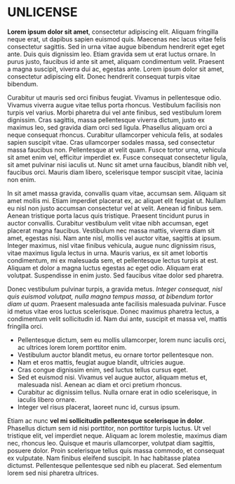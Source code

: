 # UNLICENSE

**Lorem ipsum dolor sit amet**, consectetur adipiscing elit. Aliquam fringilla neque erat, ut dapibus sapien euismod quis. Maecenas nec lacus vitae felis consectetur sagittis. Sed in urna vitae augue bibendum hendrerit eget eget ante. Duis quis dignissim leo. Etiam gravida sem ut erat luctus ornare. In purus justo, faucibus id ante sit amet, aliquam condimentum velit. Praesent a magna suscipit, viverra dui ac, egestas ante. Lorem ipsum dolor sit amet, consectetur adipiscing elit. Donec hendrerit consequat turpis vitae bibendum.

Curabitur ut mauris sed orci finibus feugiat. Vivamus in pellentesque odio. Vivamus viverra augue vitae tellus porta rhoncus. Vestibulum facilisis non turpis vel varius. Morbi pharetra dui vel ante finibus, sed vestibulum lorem dignissim. Cras sagittis, massa pellentesque viverra dictum, justo ex maximus leo, sed gravida diam orci sed ligula. Phasellus aliquam orci a neque consequat rhoncus. Curabitur ullamcorper vehicula felis, at sodales sapien suscipit vitae. Cras ullamcorper sodales massa, sed consectetur massa faucibus non. Pellentesque at velit quam. Fusce tortor urna, vehicula sit amet enim vel, efficitur imperdiet ex. Fusce consequat consectetur ligula, sit amet pulvinar nisi iaculis ut. Nunc sit amet urna faucibus, blandit nibh vel, faucibus orci. Mauris diam libero, scelerisque tempor suscipit vitae, lacinia non enim.

In sit amet massa gravida, convallis quam vitae, accumsan sem. Aliquam sit amet mollis mi. Etiam imperdiet placerat ex, ac aliquet elit feugiat ut. Nullam eu nisl non justo accumsan consectetur vel at velit. Aenean id finibus sem. Aenean tristique porta lacus quis tristique. Praesent tincidunt purus in auctor convallis. Curabitur vestibulum velit vitae nibh accumsan, eget placerat magna faucibus. Vestibulum nec massa mattis, viverra diam sit amet, egestas nisi. Nam ante nisl, mollis vel auctor vitae, sagittis at ipsum. Integer maximus, nisl vitae finibus vehicula, augue nunc dignissim risus, vitae maximus ligula lectus in urna. Mauris varius, ex sit amet lobortis condimentum, mi ex malesuada sem, et pellentesque lectus turpis at est. Aliquam et dolor a magna luctus egestas ac eget odio. Aliquam erat volutpat. Suspendisse in enim justo. Sed faucibus vitae dolor sed pharetra.

Donec vestibulum pulvinar turpis, a gravida metus. *Integer consequat, nisl quis euismod volutpat, nulla magna tempus massa, at bibendum tortor diam ut quam*. Praesent malesuada ante facilisis malesuada pulvinar. Fusce id metus vitae eros luctus scelerisque. Donec maximus pharetra lectus, a condimentum velit sollicitudin id. Nam dui ante, suscipit et massa vel, mattis fringilla orci.

- Pellentesque dictum, sem eu mollis ullamcorper, lorem nunc iaculis orci, ac ultrices lorem lorem porttitor enim. 
- Vestibulum auctor blandit metus, eu ornare tortor pellentesque non. 
- Nam et eros mattis, feugiat augue blandit, ultricies augue. 
- Cras congue dignissim enim, sed luctus tellus cursus eget. 
- Sed et euismod nisi. Vivamus vel augue auctor, aliquam metus et, malesuada nisl. Aenean ac diam et orci pretium rhoncus. 
- Curabitur ac dignissim tellus. Nulla ornare erat in odio scelerisque, in iaculis libero ornare. 
- Integer vel risus placerat, laoreet nunc id, cursus ipsum.

Etiam ac nunc **vel mi sollicitudin pellentesque scelerisque in dolor**. Phasellus dictum sem id nisi porttitor, non porttitor turpis luctus. Ut vel tristique elit, vel imperdiet neque. Aliquam ac lorem molestie, maximus diam nec, rhoncus leo. Quisque et mauris ullamcorper, volutpat diam sagittis, posuere dolor. Proin scelerisque tellus quis massa commodo, et consequat ex vulputate. Nam finibus eleifend suscipit. In hac habitasse platea dictumst. Pellentesque pellentesque sed nibh eu placerat. Sed elementum lorem sed nisi pharetra ultrices.